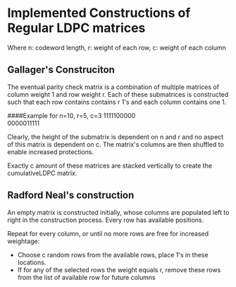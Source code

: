 # Implemented Constructions of Regular LDPC matrices 
Where n: codeword length, r: weight of each row, c: weight of each column

## Gallager's Construciton
The eventual parity check matrix is a combination of multiple matrices of column weight 1 and row weight r.
Each of these submatrices is constructed such that each row contains contains r 1's and each column contains one 1. <br/>

####Example for n=10, r=5, c=3
1111100000 <br/>
0000011111 <br/>

Clearly, the height of the submatrix is dependent on n and r and no aspect of this matrix is dependent on c.
The matrix's columns are then shuffled to enable increased protections.

Exactly c amount of these matrices are stacked vertically to create the cumulativeLDPC matrix.

## Radford Neal's construction
An empty matrix is constructed initially, whose columns are populated left to right in the construction process. Every
row has available positions. 

Repeat for every column, or until no more rows are free for increased weightage:
- Choose c random rows from the available rows, place 1's in these locations.
- If for any of the selected rows the weight equals r, remove these rows from the list of available row for future columns
